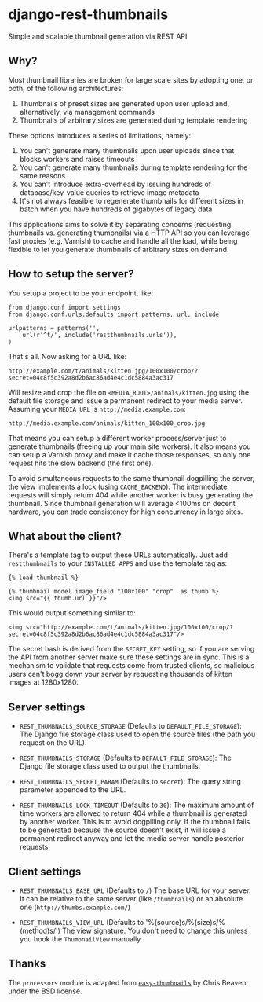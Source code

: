 django-rest-thumbnails
======================
Simple and scalable thumbnail generation via REST API

Why?
----
Most thumbnail libraries are broken for large scale sites by adopting one, or
both, of the following architectures:

1. Thumbnails of preset sizes are generated upon user upload and,
alternatively, via management commands
2. Thumbnails of arbitrary sizes are generated during template rendering

These options introduces a series of limitations, namely:

1. You can't generate many thumbnails upon user uploads since that blocks
workers and raises timeouts
2. You can't generate many thumbnails during template rendering for the same
reasons
3. You can't introduce extra-overhead by issuing hundreds of database/key-value
queries to retrieve image metadata
4. It's not always feasible to regenerate thumbnails for different sizes in
batch when you have hundreds of gigabytes of legacy data

This applications aims to solve it by separating concerns (requesting
thumbnails vs. generating thumbnails) via a HTTP API so you can leverage
fast proxies (e.g. Varnish) to cache and handle all the load, while being
flexible to let you generate thumbnails of arbitrary sizes on demand.

How to setup the server?
----
You setup a project to be your endpoint, like:

    from django.conf import settings
    from django.conf.urls.defaults import patterns, url, include

    urlpatterns = patterns('',
        url(r'^t/', include('restthumbnails.urls')),
    )

That's all. Now asking for a URL like:

    http://example.com/t/animals/kitten.jpg/100x100/crop/?secret=04c8f5c392a8d2b6ac86ad4e4c1dc5884a3ac317

Will resize and crop the file on `<MEDIA_ROOT>/animals/kitten.jpg` using the
default file storage and issue a permanent redirect to your media server.
Assuming your `MEDIA_URL` is `http://media.example.com`:

    http://media.example.com/animals/kitten_100x100_crop.jpg

That means you can setup a different worker process/server just to generate
thumbnails (freeing up your main site workers). It also means you can setup
a Varnish proxy and make it cache those responses, so only one request hits
the slow backend (the first one).

To avoid simultaneous requests to the same thumbnail dogpilling the server, the
view implements a lock (using `CACHE_BACKEND`). The intermediate requests will
simply return 404 while another worker is busy generating the thumbnail. Since
thumbnail generation will average <100ms on decent hardware, you can trade
consistency for high concurrency in large sites.

What about the client?
---------------------
There's a template tag to output these URLs automatically. Just add
`restthumbnails` to your `INSTALLED_APPS` and use the template tag as:

    {% load thumbnail %}

    {% thumbnail model.image_field "100x100" "crop"  as thumb %}
    <img src="{{ thumb.url }}"/>

This would output something similar to:

    <img src="http://example.com/t/animals/kitten.jpg/100x100/crop/?secret=04c8f5c392a8d2b6ac86ad4e4c1dc5884a3ac317"/>

The secret hash is derived from the `SECRET_KEY` setting, so if you are
serving the API from another server make sure these settings are in sync. This
is a mechanism to validate that requests come from trusted clients, so
malicious users can't bogg down your server by requesting thousands of kitten
images at 1280x1280.

Server settings
---------------

- `REST_THUMBNAILS_SOURCE_STORAGE` (Defaults to `DEFAULT_FILE_STORAGE`):
The Django file storage class used to open the source files (the path you
request on the URL).

- `REST_THUMBNAILS_STORAGE` (Defaults to `DEFAULT_FILE_STORAGE`):
The Django file storage class used to output the thumbnails.

- `REST_THUMBNAILS_SECRET_PARAM` (Defaults to `secret`):
The query string parameter appended to the URL.

- `REST_THUMBNAILS_LOCK_TIMEOUT` (Defaults to `30`):
The maximum amount of time workers are allowed to return 404 while a
thumbnail is generated by another worker. This is to avoid dogpilling only. If
the thumbnail fails to be generated because the source doesn't exist, it
will issue a permanent redirect anyway and let the media server handle
posterior requests.

Client settings
---------------

- `REST_THUMBNAILS_BASE_URL` (Defaults to `/`)
The base URL for your server. It can be relative to the same server (like
`/thumbnails`) or an absolute one (`http://thumbs.example.com/`)

- `REST_THUMBNAILS_VIEW_URL` (Defaults to '%(source)s/%(size)s/%(method)s/')
The view signature. You don't need to change this unless you hook the
`ThumbnailView` manually.

Thanks
------
The `processors` module is adapted from [`easy-thumbnails`](http://github.com/SmileyChris/easy-thumbnails/) by Chris Beaven,
under the BSD license.

